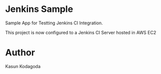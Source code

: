 # Jenkins Sample
Sample App for Testting Jenkins CI Integration.

This project is now configured to a Jenkins CI Server hosted in AWS EC2

# Author
Kasun Kodagoda
